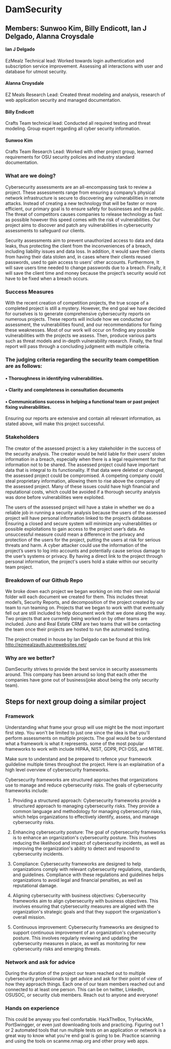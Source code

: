 # DamSecurity
## Members: Sunwoo Kim, Billy Endicott, Ian J Delgado, Alanna Croysdale

#### Ian J Delgado
EzMealz Technical lead: Worked towards login authentication and subscription service improvement. Assessing all interactions with user and database for utmost security.

#### Alanna Croysdale
EZ Meals Research Lead: Created threat modeling and analysis, research of web application security and managed documentation. 

#### Billy Endicott
Crafts Team technical lead: Conducted all required testing and threat modeling. Group expert regarding all cyber security information. 

#### Sunwoo Kim
Crafts Team Research Lead: Worked with other project group, learned requirements for OSU security policies and industry standard documentation.


### What are we doing?
Cybersecurity assessments are an all-encompassing task to review a project. These assessments range from ensuring a company’s physical network infrastructure is secure to discovering any vulnerabilities in remote attacks. Instead of creating a new technology that will be faster or more efficient, our primary goal is to ensure safety for businesses and the public. The threat of competitors causes companies to release technology as fast as possible however this speed comes with the risk of vulnerabilities. Our project aims to discover and patch any vulnerabilities in cybersecurity assessments to safeguard our clients.

Security assessments aim to prevent unauthorized access to data and data leaks, thus protecting the client from the inconveniences of a breach, including liability issues and data loss. In addition, it would save their clients from having their data stolen and, in cases where their clients reused passwords, used to gain access to users’ other accounts.  Furthermore, It will save users time needed to change passwords due to a breach. Finally, it will save the client time and money because the project’s security would not have to be fixed when a breach occurs.

### Success Measures

With the recent creation of competition projects, the true scope of a completed project is still a mystery. However, the end goal we have decided for ourselves is to generate comprehensive cybersecurity reports on numerous projects. These reports will include how we conducted our assessment, the vulnerabilities found, and our recommendations for fixing these weaknesses. Most of our work will occur on finding any possible vulnerabilities with the projects we assess. Then, produce various parts such as threat models and in-depth vulnerability research. Finally, the final report will pass through a concluding judgment with multiple criteria.

### The judging criteria regarding the security team competition are as follows:
#### •	Thoroughness in identifying vulnerabilities.
#### •	Clarity and completeness in consultation documents
#### •	Communications success in helping a functional team or past project fixing vulnerabilities.

Ensuring our reports are extensive and contain all relevant information, as stated above, will make this project successful.

### Stakeholders

The creator of the assessed project is a key stakeholder in the success of the security analysis. The creator would be held liable for their users’ stolen information in a breach, especially when there is a legal requirement for that information not to be shared. The assessed project could have important data that is integral to its functionality. If that data were deleted or changed, the assessed project could be compromised. A competing company could steal proprietary information, allowing them to rise above the company of the assessed project. Many of these issues could have high financial and reputational costs, which could be avoided if a thorough security analysis was done before vulnerabilities were exploited.

The users of the assessed project will have a stake in whether we do a reliable job in running a security analysis because the users of the assessed project will have personal information linked to the project’s database. Ensuring a closed and secure system will minimize any vulnerabilities or possible exploitations to gain access to the project user’s data. An unsuccessful measure could mean a difference in the privacy and protection of the users for the project, putting the users at risk for serious threats and harm. A cyber attacker could use the information of the project’s users to log into accounts and potentially cause serious damage to the user’s systems or privacy. By having a direct link to the project through personal information, the project's users hold a stake within our security team project.


### Breakdown of our Github Repo

We broke down each project we began working on into their own induvial folder will each document we created for them. This includes threat model’s, Security Reports, and decomposition of the project created by our team to run teaming on. Projects that we began to work with that eventually fell out are still included to help document work that we done along the way. Two projects that are currently being worked on by other teams are included. Juno and Real Estate CRM are two teams that will be contacting the team once their projects are hosted to run the automated testing.

The project created in house by Ian Delgado can be found at this link 
http://ezmealzauth.azurewebsites.net/

### Why are we better?
DamSecurity strives to provide the best service in security assessments around. This company has been around so long that each other the companies have gone out of business(joke about being the only security team).


## Steps for next group doing a similar project

### Framework

Understanding what frame your group will use might be the most important first step. You won't be limited to just one since the idea is that you'll perform assessments on multiple projects. The goal would be to understand what a framework is what it represents. some of the most popular frameworks to work with include HIPAA, NIST, GDPR, PCI-DSS, and MITRE.

Make sure to understand and be prepared to refence your framework guildeline multiple times throughout the project. Here is an explaination of a high level overview of cybersecurity frameworks.

Cybersecurity frameworks are structured approaches that organizations use to manage and reduce cybersecurity risks. The goals of cybersecurity frameworks include:

1. Providing a structured approach: Cybersecurity frameworks provide a structured approach to managing cybersecurity risks. They provide a common language and methodology for managing cybersecurity risks, which helps organizations to effectively identify, assess, and manage cybersecurity risks.

2. Enhancing cybersecurity posture: The goal of cybersecurity frameworks is to enhance an organization's cybersecurity posture. This involves reducing the likelihood and impact of cybersecurity incidents, as well as improving the organization's ability to detect and respond to cybersecurity incidents.

3. Compliance: Cybersecurity frameworks are designed to help organizations comply with relevant cybersecurity regulations, standards, and guidelines. Compliance with these regulations and guidelines helps organizations to avoid legal and financial penalties, as well as reputational damage.

4. Aligning cybersecurity with business objectives: Cybersecurity frameworks aim to align cybersecurity with business objectives. This involves ensuring that cybersecurity measures are aligned with the organization's strategic goals and that they support the organization's overall mission.

5. Continuous improvement: Cybersecurity frameworks are designed to support continuous improvement of an organization's cybersecurity posture. This involves regularly reviewing and updating the cybersecurity measures in place, as well as monitoring for new cybersecurity risks and emerging threats.

### Network and ask for advice

During the duration of the project our team reached out to multiple cybersecurity professionals to get advice and ask for their point of view of how they approach things. Each one of our team members reached out and connected to at least one person. This can be on twitter, LinkedIn, OSUSOC, or security club members. Reach out to anyone and everyone!

### Hands on experience 

This could be anyway you feel comfortable. HackTheBox, TryHackMe, PortSwingger, or even just downloading tools and practicing. Figuring out 1 or 2 automated tools that run multiple tests on an application or network is a great way to know what you're end goal is going to be. Practice scanning and using the tools on scanme.nmap.org and other proxy web apps.
